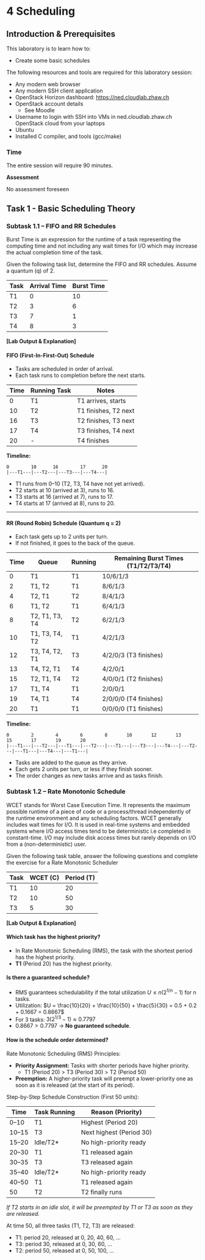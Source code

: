 # 4 Scheduling

## Introduction & Prerequisites

This laboratory is to learn how to:

- Create some basic schedules

The following resources and tools are required for this laboratory session:

- Any modern web browser
- Any modern SSH client application
- OpenStack Horizon dashboard: https://ned.cloudlab.zhaw.ch
- OpenStack account details
  - See Moodle
- Username to login with SSH into VMs in ned.cloudlab.zhaw.ch OpenStack cloud from your laptops
- Ubuntu
- Installed C compiler, and tools (gcc/make)

### Time

The entire session will require 90 minutes.

**Assessment**

No assessment foreseen

## Task 1 - Basic Scheduling Theory

### Subtask 1.1 – FIFO and RR Schedules

Burst Time is an expression for the runtime of a task representing the computing time and not including any wait times for I/O which may increase the actual completion time of the task.

Given the following task list, determine the FIFO and RR schedules. Assume a quantum (q) of 2.

| Task | Arrival Time | Burst Time |
| ---- | ------------ | ---------- |
| T1   | 0            | 10         |
| T2   | 3            | 6          |
| T3   | 7            | 1          |
| T4   | 8            | 3          |

**[Lab Output & Explanation]**

#### FIFO (First-In-First-Out) Schedule

- Tasks are scheduled in order of arrival.
- Each task runs to completion before the next starts.

| Time | Running Task | Notes                |
| ---- | ------------ | -------------------- |
| 0    | T1           | T1 arrives, starts   |
| 10   | T2           | T1 finishes, T2 next |
| 16   | T3           | T2 finishes, T3 next |
| 17   | T4           | T3 finishes, T4 next |
| 20   | -            | T4 finishes          |

**Timeline:**

```
0        10      16        17      20
|---T1---|---T2---|---T3---|---T4---|
```

- T1 runs from 0–10 (T2, T3, T4 have not yet arrived).
- T2 starts at 10 (arrived at 3), runs to 16.
- T3 starts at 16 (arrived at 7), runs to 17.
- T4 starts at 17 (arrived at 8), runs to 20.

---

#### RR (Round Robin) Schedule (Quantum q = 2)

- Each task gets up to 2 units per turn.
- If not finished, it goes to the back of the queue.

| Time | Queue          | Running | Remaining Burst Times (T1/T2/T3/T4) |
| ---- | -------------- | ------- | ----------------------------------- |
| 0    | T1             | T1      | 10/6/1/3                            |
| 2    | T1, T2         | T1      | 8/6/1/3                             |
| 4    | T2, T1         | T2      | 8/4/1/3                             |
| 6    | T1, T2         | T1      | 6/4/1/3                             |
| 8    | T2, T1, T3, T4 | T2      | 6/2/1/3                             |
| 10   | T1, T3, T4, T2 | T1      | 4/2/1/3                             |
| 12   | T3, T4, T2, T1 | T3      | 4/2/0/3 (T3 finishes)               |
| 13   | T4, T2, T1     | T4      | 4/2/0/1                             |
| 15   | T2, T1, T4     | T2      | 4/0/0/1 (T2 finishes)               |
| 17   | T1, T4         | T1      | 2/0/0/1                             |
| 19   | T4, T1         | T4      | 2/0/0/0 (T4 finishes)               |
| 20   | T1             | T1      | 0/0/0/0 (T1 finishes)               |

**Timeline:**

```
0        2        4        6        8       10       12       13       15       17       19       20
|---T1---|---T2---|---T1---|---T2---|---T1---|---T3---|---T4---|---T2---|---T1---|---T4---|---T1---|
```

- Tasks are added to the queue as they arrive.
- Each gets 2 units per turn, or less if they finish sooner.
- The order changes as new tasks arrive and as tasks finish.

### Subtask 1.2 – Rate Monotonic Schedule

WCET stands for Worst Case Execution Time. It represents the maximum possible runtime of a piece of code or a process/thread independently of the runtime environment and any scheduling factors. WCET generally includes wait times for I/O. It is used in real-time systems and embedded systems where I/O access times tend to be deterministic i.e completed in constant-time. I/O may include disk access times but rarely depends on I/O from a (non-deterministic) user.

Given the following task table, answer the following questions and complete the exercise for a Rate Monotonic Scheduler

| Task | WCET (C) | Period (T) |
| ---- | -------- | ---------- |
| T1   | 10       | 20         |
| T2   | 10       | 50         |
| T3   | 5        | 30         |

**[Lab Output & Explanation]**

#### Which task has the highest priority?

- In Rate Monotonic Scheduling (RMS), the task with the shortest period has the highest priority.
- **T1** (Period 20) has the highest priority.

#### Is there a guaranteed schedule?

- RMS guarantees schedulability if the total utilization $U \leq n(2^{1/n} - 1)$ for n tasks.
- Utilization: $U = \frac{10}{20} + \frac{10}{50} + \frac{5}{30} = 0.5 + 0.2 + 0.1667 = 0.8667$
- For 3 tasks: $3(2^{1/3} - 1) \approx 0.7797$
- $0.8667 > 0.7797$ → **No guaranteed schedule**.

#### How is the schedule order determined?

Rate Monotonic Scheduling (RMS) Principles:

- **Priority Assignment:** Tasks with shorter periods have higher priority.
  - T1 (Period 20) > T3 (Period 30) > T2 (Period 50)
- **Preemption:** A higher-priority task will preempt a lower-priority one as soon as it is released (at the start of its period).

Step-by-Step Schedule Construction (First 50 units):

| Time  | Task Running | Reason (Priority)        |
| ----- | ------------ | ------------------------ |
| 0–10  | T1           | Highest (Period 20)      |
| 10–15 | T3           | Next highest (Period 30) |
| 15–20 | Idle/T2\*    | No high-priority ready   |
| 20–30 | T1           | T1 released again        |
| 30–35 | T3           | T3 released again        |
| 35–40 | Idle/T2\*    | No high-priority ready   |
| 40–50 | T1           | T1 released again        |
| 50    | T2           | T2 finally runs          |

_If T2 starts in an idle slot, it will be preempted by T1 or T3 as soon as they are released._

At time 50, all three tasks (T1, T2, T3) are released:

- T1: period 20, released at 0, 20, 40, 60, ...
- T3: period 30, released at 0, 30, 60, ...
- T2: period 50, released at 0, 50, 100, ...

